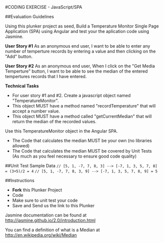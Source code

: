 #CODING EXERCISE - JavaScript/SPA

##Evaluation Guidelines 

Using this plunker project as seed, Build a Temperature Monitor Single Page Application (SPA) using Angular and test your the aplication code using Jasmine.

**User Story #1**
As an anonymous end user, I want to be able to enter any number of temperture records by entering a value and then clicking on the "Add" button.

**User Story #2**
As an anonymous end user,  When I click on the "Get Media Temperture" button, I want to be able to see the median of the entered tempertures records that I have entered.

**Technical Tasks**
- For user story #1 and #2. Create a javascript object named "TemperatureMonitor". 
- This object MUST have a method named "recordTemperature" that will accept a number value.
- This object MUST have a method called "getCurrentMedian" that will return the median of the recorded values.

Use this TemperatureMonitor object in the Angular SPA.

- The Code that calculates the median MUST be your own (no libraries allowed)
- The Code that calculates the median MUST be covered by Unit Tests (As much as you feel necessary to ensure good code quality)

##Unit Test Sample Data
`// [5, 1, -7, 7, 8, 3] --> [-7, 1, 3, 5, 7, 8] = (3+5)/2 = 4`
`// [5, 1, -7, 7, 8, 3, 9] --> [-7, 1, 3, 5, 7, 8, 9] = 5`


##Instructions

- **Fork** this Plunker Project
- Code
- Make sure to unit test your code
- Save and Send us the link to this Plunker


Jasmine documentation can be found at http://jasmine.github.io/2.0/introduction.html

You can find a definition of what is a Median at http://en.wikipedia.org/wiki/Median


